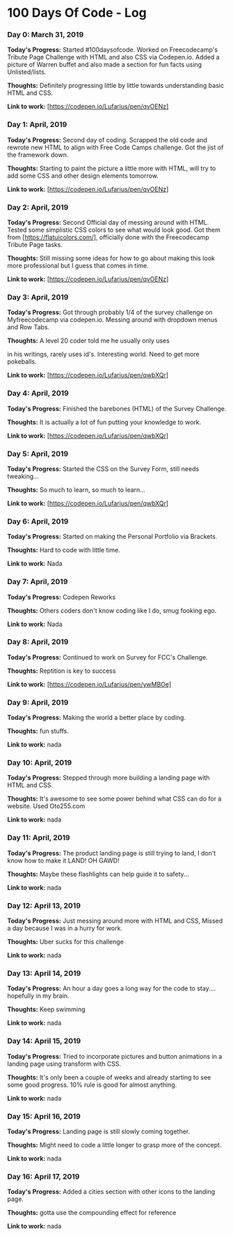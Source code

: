 # 100 Days Of Code - Log

### Day 0: March 31, 2019

**Today's Progress:** Started #100daysofcode. Worked on Freecodecamp's Tribute Page Challenge with HTML and also CSS via Codepen.io. Added a picture of Warren buffet and also made a section for fun facts using Unlisted/lists.

**Thoughts:** Definitely progressing little by little towards understanding basic HTML and CSS.

**Link to work:** 
[https://codepen.io/Lufarius/pen/qvOENz]

### Day 1: April, 2019

**Today's Progress:** Second day of coding. Scrapped the old code and rewrote new HTML to align with Free Code Camps challenge. Got the jist of the framework down.

**Thoughts:** Starting to paint the picture a little more with HTML, will try to add some CSS and other design elements tomorrow.

**Link to work:** 
[https://codepen.io/Lufarius/pen/qvOENz]

### Day 2: April, 2019

**Today's Progress:** Second Official day of messing around with HTML. Tested some simplistic CSS colors to see what would look good. Got them from [https://flatuicolors.com/], officially done with the Freecodecamp Tribute Page tasks. 

**Thoughts:** Still missing some ideas for how to go about making this look more professional but I guess that comes in time. 

**Link to work:** 
[https://codepen.io/Lufarius/pen/qvOENz]

### Day 3: April, 2019

**Today's Progress:** Got through probably 1/4 of the survey challenge on Myfreecodecamp via codepen.io. Messing around with dropdown menus and Row Tabs.

**Thoughts:** A level 20 coder told me he usually only uses <div> in his writings, rarely uses id's. Interesting world. Need to get more pokeballs.

**Link to work:** [https://codepen.io/Lufarius/pen/qwbXQr]

### Day 4: April, 2019

**Today's Progress:** Finished the barebones (HTML) of the Survey Challenge. 

**Thoughts:** It is actually a lot of fun putting your knowledge to work.

**Link to work:** [https://codepen.io/Lufarius/pen/qwbXQr]

### Day 5: April, 2019

**Today's Progress:** Started the CSS on the Survey Form, still needs tweaking...

**Thoughts:** So much to learn, so much to learn... 

**Link to work:** [https://codepen.io/Lufarius/pen/qwbXQr]

### Day 6: April, 2019

**Today's Progress:** Started on making the Personal Portfolio via Brackets.

**Thoughts:** Hard to code with little time.

**Link to work:** Nada

### Day 7: April, 2019

**Today's Progress:** Codepen Reworks

**Thoughts:** Others coders don't know coding like I do, smug fooking ego. 

**Link to work:** Nada

### Day 8: April, 2019

**Today's Progress:** Continued to work on Survey for FCC's Challenge. 

**Thoughts:** Reptition is key to success

**Link to work:** [https://codepen.io/Lufarius/pen/ywMBOe]

### Day 9: April, 2019

**Today's Progress:** Making the world a better place by coding.

**Thoughts:** fun stuffs.

**Link to work:** nada

### Day 10: April, 2019

**Today's Progress:** Stepped through more building a landing page with HTML and CSS. 

**Thoughts:** It's awesome to see some power behind what CSS can do for a website. Used Oto255.com 

**Link to work:** nada

### Day 11: April, 2019

**Today's Progress:** The product landing page is still trying to land, I don't know how to make it LAND! OH GAWD! 

**Thoughts:** Maybe these flashlights can help guide it to safety...

**Link to work:** nada

### Day 12: April 13, 2019

**Today's Progress:** Just messing around more with HTML and CSS, Missed a day because I was in a hurry for work. 

**Thoughts:** Uber sucks for this challenge

**Link to work:** nada

### Day 13: April 14, 2019

**Today's Progress:** An hour a day goes a long way for the code to stay.... hopefully in my brain. 

**Thoughts:** Keep swimming

**Link to work:** nada

### Day 14: April 15, 2019

**Today's Progress:** Tried to incorporate pictures and button animations in a landing page using transform with CSS. 

**Thoughts:** It's only been a couple of weeks and already starting to see some good progress. 10% rule is good for almost anything.

**Link to work:** nada

### Day 15: April 16, 2019

**Today's Progress:** Landing page is still slowly coming together. 

**Thoughts:** Might need to code a little longer to grasp more of the concept.

**Link to work:** nada

### Day 16: April 17, 2019

**Today's Progress:** Added a cities section with other icons to the landing page. 

**Thoughts:** gotta use the compounding effect for reference

**Link to work:** nada